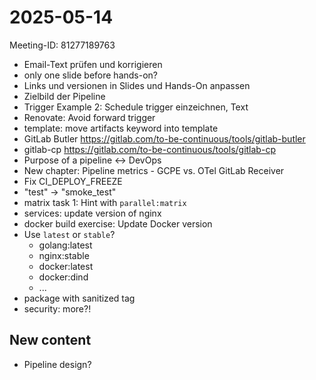 # 2025-05-14

Meeting-ID: 81277189763

- Email-Text prüfen und korrigieren
- only one slide before hands-on?
- Links und versionen in Slides und Hands-On anpassen
- Zielbild der Pipeline
- Trigger Example 2: Schedule trigger einzeichnen, Text
- Renovate: Avoid forward trigger
- template: move artifacts keyword into template
- GitLab Butler https://gitlab.com/to-be-continuous/tools/gitlab-butler
- gitlab-cp https://gitlab.com/to-be-continuous/tools/gitlab-cp
- Purpose of a pipeline <-> DevOps
- New chapter: Pipeline metrics - GCPE vs. OTel GitLab Receiver
- Fix CI_DEPLOY_FREEZE
- "test" -> "smoke_test"
- matrix task 1: Hint with `parallel:matrix`
- services: update version of nginx
- docker build exercise: Update Docker version
- Use `latest` or `stable`?
    - golang:latest
    - nginx:stable
    - docker:latest
    - docker:dind
    - ...
- package with sanitized tag
- security: more?!

## New content

- Pipeline design?
